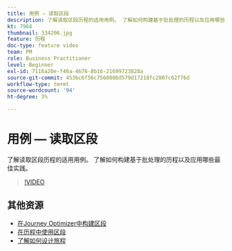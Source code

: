 ```yaml
---
title: 用例 — 读取区段
description: 了解读取区段历程的适用用例。 了解如何构建基于批处理的历程以及应用哪些最佳实践。
kt: 7964
thumbnail: 334206.jpg
feature: 历程
doc-type: feature video
team: PM
role: Business Practitioner
level: Beginner
exl-id: 7116a20e-f46a-4676-8b16-21699723828a
source-git-commit: 453bc6f56c7568086d579d17218fc2807c62f76d
workflow-type: tm+mt
source-wordcount: '94'
ht-degree: 3%

---
```


# 用例 — 读取区段

了解读取区段历程的适用用例。 了解如何构建基于批处理的历程以及应用哪些最佳实践。

>[!VIDEO](https://video.tv.adobe.com/v/334206?quality=12)

## 其他资源

* [在Journey Optimizer中构建区段](https://experienceleague.adobe.com/docs/journey-optimizer/using/segment/creating-a-segment.html)
* [在历程中使用区段](https://experienceleague.adobe.com/docs/journey-optimizer/using/orchestrate-journeys/about-journey-building/read-segment.html)
* [了解如何设计旅程](https://experienceleague.adobe.com/docs/journey-optimizer/using/orchestrate-journeys/create-journey/using-the-journey-designer.html)
